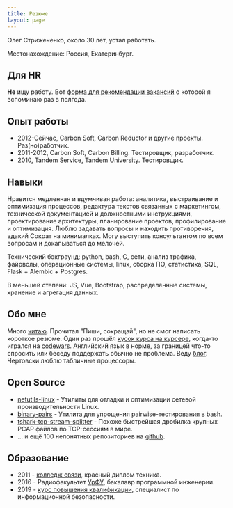 ```yaml
---
title: Резюме
layout: page
---
```


Олег Стрижеченко, около 30 лет, устал работать.

Местонахождение: Россия, Екатеринбург.

## Для HR

**Не** ищу работу. Вот [форма для рекомендации вакансий](https://docs.google.com/forms/d/e/1FAIpQLSe0OenKaXI82AlxPAgIH-iA9EUNBYhFzwJjvyIa8GoNwuGtzw/viewform?vc=0&c=0&w=1) о которой я вспоминаю раз в полгода.

## Опыт работы

- 2012-Сейчас, Carbon Soft, Carbon Reductor и другие проекты. Раз(но)работчик.
- 2011-2012, Carbon Soft, Carbon Billing. Тестировщик, разработчик.
- 2010, Tandem Service, Tandem University. Тестировщик.

## Навыки

Нравится медленная и вдумчивая работа: аналитика, выстраивание и оптимизация процессов, редактура текстов связанных с маркетингом, технической документацией и должностными инструкциями, проектирование архитектуры, планирование проектов, профилирование и оптимизация. Люблю задавать вопросы и находить противоречия, эдакий Сократ на минималках. Могу выступить консультантом по всем вопросам и докапываться до мелочей.

Технический бэкграунд: python, bash, C, сети, анализ трафика, файрволы, операционные системы, linux, сборка ПО, статистика, SQL, Flask + Alembic + Postgres.

В меньшей степени: JS, Vue, Bootstrap, распределённые системы, хранение и агрегация данных.

## Обо мне

Много [читаю](https://strizhechenko.github.io/2017/06/30/programming-books.html). Прочитал "Пиши, сокращай", но не смог написать короткое резюме. Один раз прошёл [кусок курса на курсере](http://coursera.org/api/certificate.v1/pdf/4DHY7WQBMT25), когда-то игрался на [codewars](https://www.codewars.com/users/strizhechenko). Английский язык в норме, за границей что-то спросить или беседу поддержать обычно не проблема. Веду [блог](https://strizhechenko.github.io). Чертовски люблю табличные процессоры.

## Open Source

- [netutils-linux](https://github.com/strizhechenko/netutils-linux) - Утилиты для отладки и оптимизации сетевой производительности Linux.
- [binary-pairs](https://github.com/strizhechenko/binary-pairs) - Утилита для упрощения pairwise-тестирования в bash.
- [tshark-tcp-stream-splitter](https://github.com/strizhechenko/tshark-tcp-stream-splitter) - Похоже быстрейшая дробилка крупных PCAP файлов по TCP-сессиям в мире.
- ... и ещё 100 непонятных репозиториев на [github](https://github.com/strizhechenko).

## Образование

- 2011 - [колледж связи](http://uisi.ru/), красный диплом техника.
- 2016 - Радиофакультет [УрФУ](http://urfu.ru/), бакалавр программной инженерии.
- 2019 - [курс повышения квалификации](http://academyit.ru), специалист по информационной безопасности.
